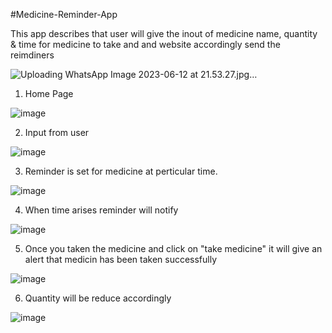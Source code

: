 #Medicine-Reminder-App

This app describes that user will give the inout of medicine name, quantity & time for medicine to take and and website accordingly send the reimdiners

![Uploading WhatsApp Image 2023-06-12 at 21.53.27.jpg…]()

1. Home Page 

 ![image](https://github.com/vipulmane6498/Medicine-Reminder-App/assets/113690721/e8a7a1ea-a6fc-408a-b387-b4fbf080f63a)
 
 2. Input from user
 
 ![image](https://github.com/vipulmane6498/Medicine-Reminder-App/assets/113690721/25a68e26-77ee-4171-8dcc-26b69526a6ac)
 
 3. Reminder is set for medicine at perticular time.

![image](https://github.com/vipulmane6498/Medicine-Reminder-App/assets/113690721/77041754-553b-4e39-9ece-1acaa0a904c3)

4. When time arises reminder will notify

![image](https://github.com/vipulmane6498/Medicine-Reminder-App/assets/113690721/f89b07d5-d3d5-405f-b8ae-6a99757315ef)

5. Once you taken the medicine and click on "take medicine" it will give an alert that medicin has been taken successfully

![image](https://github.com/vipulmane6498/Medicine-Reminder-App/assets/113690721/ed4aa8b6-6197-435e-80a6-64b4d3b04603)


6. Quantity will be reduce accordingly

![image](https://github.com/vipulmane6498/Medicine-Reminder-App/assets/113690721/94aac9e2-3109-48c9-934f-27bb4cb08c42)







